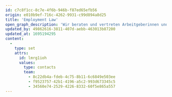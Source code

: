 ```yaml
---
id: c7c8f1cc-8c7e-4f6b-946b-f87ed65efb56
origin: e010b9ef-716c-4262-9931-c99d894a8d25
title: 'Employment Law'
open_graph_description: 'Wir beraten und vertreten Arbeitgeberinnen und Arbeitnehmer in allen Aspekten des Arbeitsrechts und des öffentlichen Personalrechts.'
updated_by: 49862616-3811-407d-aebb-463013b87200
updated_at: 1695194295
content:
  -
    type: set
    attrs:
      id: lmrg1ioh
      values:
        type: contacts
        team:
          - 8c22db4a-fdeb-4c75-8b11-6c6849e503ee
          - f9523757-42b1-4196-a5c2-993d673345c5
          - 34560e74-2529-4226-8332-60f5e865a557
---
```

